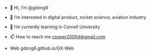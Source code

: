 - 👋 Hi, I’m @gdong6
- 👀 I’m interested in digital product, rocket science, aviation industry
- 🌱 I’m currently learning in Cornell University

- 📫 How to reach me cooper2000d@gmail.com
- Web gdong6.github.io/GX-Web

<!---
gdong6/gdong6 is a ✨ special ✨ repository because its `README.md` (this file) appears on your GitHub profile.
You can click the Preview link to take a look at your changes.
--->
